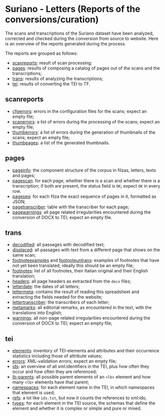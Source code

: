 # Suriano - Letters (Reports of the conversions/curation)

The scans and transcriptions of the Suriano dataset have been analyzed,
corrected and checked during the conversion from source to website.
Here is an overview of the reports generated during the process.

The reports are grouped as follows:

*   [scanreports](scanreports):
    result of scan processing;
*   [pages](pages):
    results of composing a catalog of pages out of the scans and the transcriptions;
*   [trans](trans):
    results of analyzing the transcriptions;
*   [tei](tei):
    results of converting the TEI to TF.

## scanreports

*   [cfgerrors](scanreports/cfgerrors.txt):
    errors in the configuration files for the scans; expect an empty file;
*   [scanerrors](scanreports/scanerrors.txt):
    a list of errors during the processing of the scans;  expect an empty file;
*   [thumberrors](scanreports/thumberrors.txt):
    a list of errors during the generation of thumbnails of the scans; expect
    an empty file;
*   [thumbpages](scanreports/thumbpages.txt):
    a list of the generated thumbnails.

## pages

*   [pageinfo](pages/pageinfo.txt):
    the component structure of the corpus in filzas, letters, texts and pages;
*   [pagescan](pages/pagescan.tsv):
    for each page, whether there is a scan and whether there is a
    transcription; if both are present, the status field is `OK`; expect `OK`
    in every row.
*   [pageseq](pages/pageseq.json):
    for each filza the exact sequence of pages in it, formatted as JSON;
*   [pagetranscriber](pages/pagetranscriber.tsv):
    table with the transcriber for each page;
*   [pagewarnings](pages/pagewarnings.txt):
    all page related irregularities encountered during the conversion of DOCX
    to TEI; expect an empty file.

## trans

*   [decodified](trans/decodified.txt):
    all passages with decodified text;
*   [displaced](trans/displaced.txt):
    all passages with text from a different page that shows on the same scan;
*   [footnoteexamples](trans/footnoteexamples.txt) and
    [footnoteuntrans](trans/footnoteuntrans.txt):
    examples of footnotes that have not yet been translated; ideally this
    should be an empty file;
*   [footnotes](trans/footnotes.txt):
    list of all footnotes, their Italian original and their English translation;
*   [headers](trans/headers.txt):
    all page headers as extracted from the `docx` files;
*   [letterdate](trans/letterdate.yml):
    the dates of all letters; 
*   [lettermeta](trans/lettermeta.yml):
    contains the result of reading this spreadsheet and extracting the fields
    needed for the website;
*   [lettertranscriber](trans/lettertranscriber.txt):
    the transcribers of each letter;
*   [metamarks](trans/metamarks.txt):
    all editorial remarks, as encountered in the text, with the translations
    into English;
*   [warnings](trans/warnings.txt):
    all non-page related irregularities encountered during the conversion of
    DOCX to TEI; expect an empty file;

## tei

*   [elements](tei/elements.txt):
    inventory of TEI-elements and attributes and their occurrence statistics
    including those of attribute values;
*   [errors](tei/errors.txt):
    XML-validation errors; expect an empty file;
*   [ids](tei/ids.txt):
    an overview of all xml:identifiers in the TEI, plus how often they occur
    and how often they are referenced;
*   [lb-parents](tei/lb-parents.txt):
    all possible parent elements of an `<lb>` element and how many `<lb>`
    elements have that parent;
*   [namespaces](tei/namespaces.txt):
    for each element name in the TEI, in which namespaces that element is used;
*   [refs](tei/refs.txt):
    a lot like `ids.txt`, but now it counts the references to xml:ids;
*   [types](tei/types.txt):
    for each element in the TEI source, the schemas that define the element and
    whether it is complex or simple and pure or mixed. 
